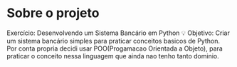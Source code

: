 # Sobre o projeto

 Exercício: Desenvolvendo um Sistema Bancário em Python
💡 Objetivo: Criar um sistema bancário simples para praticar conceitos basicos de Python.
  Por conta propria decidi usar POO(Progamacao Orientada a Objeto), para praticar o conceito nessa linguagem que ainda nao tenho tanto dominio.
